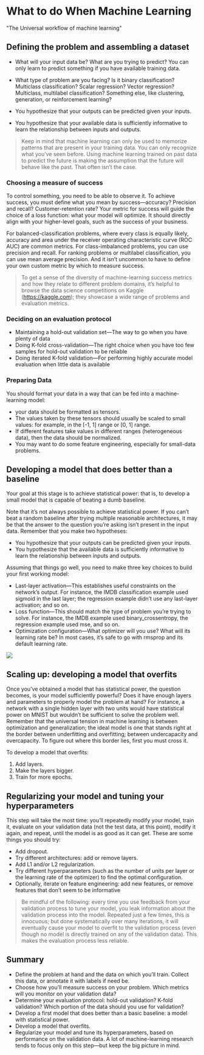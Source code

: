 # What to do When Machine Learning


"The Universal workflow of machine learning"



## Defining the problem and assembling a dataset

- What will your input data be? What are you trying to predict? You can only learn to predict something if you have available training data.

- What type of problem are you facing? Is it binary classification? Multiclass classification? Scalar regression? Vector regression? Multiclass, multilabel classification? Something else, like clustering, generation, or reinforcement learning?


- You hypothesize that your outputs can be predicted given your inputs.
- You hypothesize that your available data is sufficiently informative to learn the relationship between inputs and outputs.

> Keep in mind that machine learning can only be used to memorize patterns that
are present in your training data. You can only recognize what you’ve seen before.
Using machine learning trained on past data to predict the future is making the
assumption that the future will behave like the past. That often isn’t the case. 

### Choosing a measure of success

To control something, you need to be able to observe it. To achieve success, you must
define what you mean by success—accuracy? Precision and recall? Customer-retention
rate? Your metric for success will guide the choice of a loss function: what your model
will optimize. It should directly align with your higher-level goals, such as the success
of your business.

For balanced-classification problems, where every class is equally likely, accuracy and
area under the receiver operating characteristic curve (ROC AUC) are common metrics. For
class-imbalanced problems, you can use precision and recall. For ranking problems or
multilabel classification, you can use mean average precision. And it isn’t uncommon
to have to define your own custom metric by which to measure success. 

>  To get a sense
of the diversity of machine-learning success metrics and how they relate to different
problem domains, it’s helpful to browse the data science competitions on Kaggle
(https://kaggle.com); they showcase a wide range of problems and evaluation metrics.

### Deciding on an evaluation protocol

- Maintaining a hold-out validation set—The way to go when you have plenty of data
- Doing K-fold cross-validation—The right choice when you have too few samples for hold-out validation to be reliable
- Doing iterated K-fold validation—For performing highly accurate model evaluation when little data is available


### Preparing Data

You should
format your data in a way that can be fed into a machine-learning model:
- your data should be formatted as tensors.
- The values taken by these tensors should usually be scaled to small values: for example, in the [-1, 1] range or [0, 1] range.
- If different features take values in different ranges (heterogeneous data), then the data should be normalized.
- You may want to do some feature engineering, especially for small-data problems.



## Developing a model that does better than a baseline

Your goal at this stage is to achieve statistical power: that is, to develop a small model
that is capable of beating a dumb baseline.

Note that it’s not always possible to achieve statistical power. If you can’t beat a random baseline after trying multiple reasonable architectures, it may be that the answer
to the question you’re asking isn’t present in the input data. Remember that you make
two hypotheses:
- You hypothesize that your outputs can be predicted given your inputs.
- You hypothesize that the available data is sufficiently informative to learn the relationship between inputs and outputs.

 Assuming that things go well, you need to make three key choices to build your
first working model:
- Last-layer activation—This establishes useful constraints on the network’s output. For instance, the IMDB classification example used sigmoid in the last layer; the regression example didn’t use any last-layer activation; and so on.
- Loss function—This should match the type of problem you’re trying to solve. For instance, the IMDB example used binary_crossentropy, the regression example used mse, and so on.
- Optimization configuration—What optimizer will you use? What will its learning rate be? In most cases, it’s safe to go with rmsprop and its default learning rate.

![](img/modelparam.PNG)

## Scaling up: developing a model that overfits

Once you’ve obtained a model that has statistical power, the question becomes, is your
model sufficiently powerful? Does it have enough layers and parameters to properly
model the problem at hand? For instance, a network with a single hidden layer with
two units would have statistical power on MNIST but wouldn’t be sufficient to solve the
problem well. Remember that the universal tension in machine learning is between
optimization and generalization; the ideal model is one that stands right at the border
between underfitting and overfitting; between undercapacity and overcapacity. To figure out where this border lies, first you must cross it.

To develop a model that overfits:

1. Add layers.
2. Make the layers bigger.
3. Train for more epochs.

## Regularizing your model and tuning your hyperparameters

This step will take the most time: you’ll repeatedly modify your model, train it, evaluate on your validation data (not the test data, at this point), modify it again, and
repeat, until the model is as good as it can get. These are some things you should try:

- Add dropout.
- Try different architectures: add or remove layers.
- Add L1 and/or L2 regularization.
- Try different hyperparameters (such as the number of units per layer or the learning rate of the optimizer) to find the optimal configuration.
- Optionally, iterate on feature engineering: add new features, or remove features that don’t seem to be informative

> Be mindful of the following: every time you use feedback from your validation process
to tune your model, you leak information about the validation process into the model.
Repeated just a few times, this is innocuous; but done systematically over many iterations, it will eventually cause your model to overfit to the validation process (even
though no model is directly trained on any of the validation data). This makes the
evaluation process less reliable.



## Summary

- Define the problem at hand and the data on which you’ll train. Collect this data, or annotate it with labels if need be.
- Choose how you’ll measure success on your problem. Which metrics will you monitor on your validation data?
- Determine your evaluation protocol: hold-out validation? K-fold validation? Which portion of the data should you use for validation?
- Develop a first model that does better than a basic baseline: a model with statistical power.
- Develop a model that overfits.
- Regularize your model and tune its hyperparameters, based on performance on the validation data. A lot of machine-learning research tends to focus only on this step—but keep the big picture in mind.


```python

```
